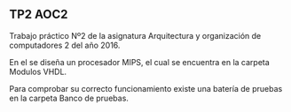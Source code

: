 ## TP2 AOC2
Trabajo práctico Nº2 de la asignatura Arquitectura y organización de computadores 2 del año 2016.

En el se diseña un procesador MIPS, el cual se encuentra en la carpeta Modulos VHDL.

Para comprobar su correcto funcionamiento existe una batería de pruebas en la carpeta Banco de pruebas.